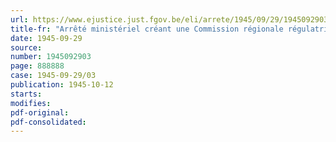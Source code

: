 ```yaml
---
url: https://www.ejustice.just.fgov.be/eli/arrete/1945/09/29/1945092903/justel
title-fr: "Arrêté ministériel créant une Commission régionale régulatrice des prix à Anvers"
date: 1945-09-29
source:
number: 1945092903
page: 888888
case: 1945-09-29/03
publication: 1945-10-12
starts:
modifies:
pdf-original:
pdf-consolidated:
---
```


